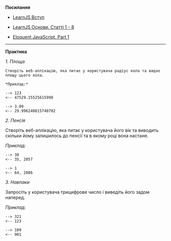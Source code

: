 
  **Посилання**

-   [LearnJS Вступ](https://uk.javascript.info/getting-started)
    
-   [LearnJS Основи. Статті 1 - 8](https://uk.javascript.info/first-steps)

-   [Eloquent  JavaScript. Part 1](https://eloquentjavascript.net/)

   ____________________________  


**Практика**

*1.  Площа*

    Створіть веб-аплікацію, яка питає у користувача радіус кола та видає площу цього кола.
    
    *Приклад:*

    --> 123 
    <-- 47529.15525615998
    
    --> 3.09 
    <-- 29.996240815740702
    
*2. Пенсія*

Створіть веб-аплікацію, яка питає у користувача його вік та виводить скільки йому залишилось до пенсії та в якому році вона настане.

*Приклад:*

    --> 30
    <-- 35, 2057
    
    --> 1
    <-- 64, 2086
    
    
*3. Навпаки*  

Запросіть у користувача трицифрове число і виведіть його задом наперед.

*Приклад:*

    --> 321
    <-- 123
    
    --> 109
    <-- 901
